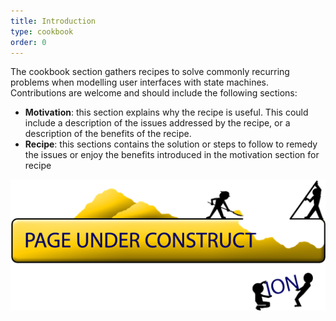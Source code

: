 ```yaml
---
title: Introduction
type: cookbook
order: 0
---
```


The cookbook section gathers recipes to solve commonly recurring problems when modelling user interfaces with state machines. Contributions are welcome and should include the following sections:

- **Motivation**: this section explains why the recipe is useful. This could include a description of the issues addressed by the recipe, or a description of the benefits of the recipe.
- **Recipe**: this sections contains the solution or steps to follow to remedy the issues or enjoy the benefits introduced in the motivation section for recipe

![](../../images/coming-soon/pngkit_under-construction-sign-png_880130.png)
